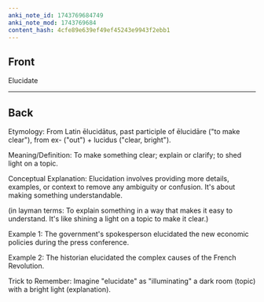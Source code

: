 ```yaml
---
anki_note_id: 1743769684749
anki_note_mod: 1743769684
content_hash: 4cfe89e639ef49ef45243e9943f2ebb1
---
```


## Front

Elucidate

<hr/>

## Back

Etymology: From Latin ēlucidātus, past participle of ēlucidāre ("to make clear"), from ex- ("out") + lucidus ("clear, bright").

Meaning/Definition: To make something clear; explain or clarify; to shed light on a topic.

Conceptual Explanation: Elucidation involves providing more details, examples, or context to remove any ambiguity or confusion. It's about making something understandable.

(in layman terms: To explain something in a way that makes it easy to understand. It's like shining a light on a topic to make it clear.)

Example 1: The government's spokesperson elucidated the new economic policies during the press conference.

Example 2: The historian elucidated the complex causes of the French Revolution.

Trick to Remember: Imagine "elucidate" as "illuminating" a dark room (topic) with a bright light (explanation).